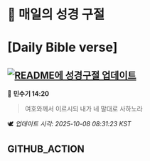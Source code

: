 # 🙏 매일의 성경 구절
# [Daily Bible verse]
## [![README에 성경구절 업데이트](https://github.com/DONGSUKA/first_test/actions/workflows/update-readme-bible.yml/badge.svg)](https://github.com/DONGSUKA/first_test/actions/workflows/update-readme-bible.yml)
<!-- START_BIBLE_VERSE -->
📖 **민수기 14:20**
> 여호와께서 이르시되 내가 네 말대로 사하노라

🕊️ _업데이트 시각: 2025-10-08 08:31:23 KST_
  <!-- END_BIBLE_VERSE -->
## GITHUB_ACTION
